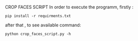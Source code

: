 CROP FACES SCRIPT
In order to execute the programm, firstly :

``pip install -r requirments.txt ``

after that , to see available command: 

``python crop_faces_script.py -h``

